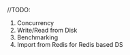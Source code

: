 //TODO:
1. Concurrency
2. Write/Read from Disk
3. Benchmarking
4. Import from Redis for Redis based DS